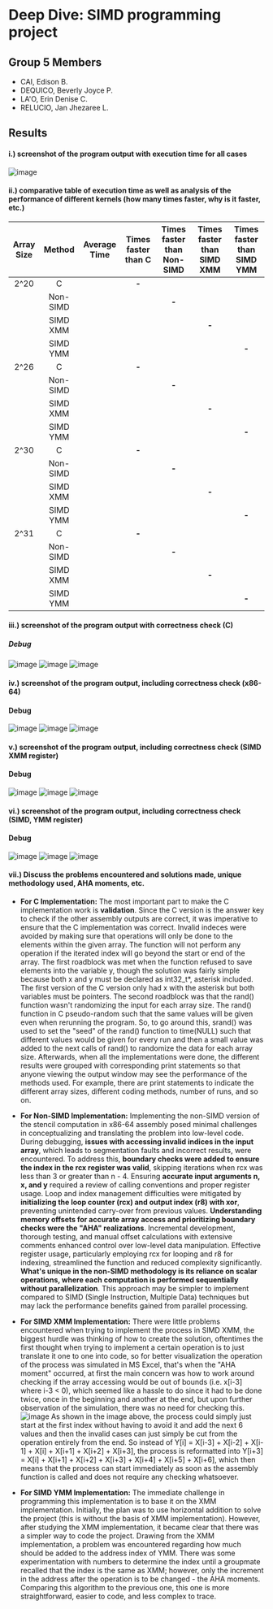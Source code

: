 # Deep Dive: SIMD programming project
## Group 5 Members
- CAI, Edison B.
- DEQUICO, Beverly Joyce P.
- LA'O, Erin Denise C.
- RELUCIO, Jan Jhezaree L.

## Results
#### i.) screenshot of the program output with execution time for all cases

![image](https://github.com/XSverdar/Group5_SIMD/assets/57384457/1a992e49-c64a-4133-a8c5-3d034bb3da98)


#### ii.) comparative table of execution time as well as analysis of the performance of different kernels (how many times faster, why is it faster, etc.)
| Array Size    | Method        | Average Time | Times faster than C | Times faster than Non-SIMD | Times faster than SIMD XMM | Times faster than SIMD YMM |
|     :---:     | :---:         | :---:        | :---:               | :---:                      | :---:                      | :---:                      |
| 2^20          | C             |              | **-**                   |                            |                            |                            |
|               | Non-SIMD      |              |                     | **-**                          |                            |                            |
|               | SIMD XMM      |              |                     |                            | **-**                          |                            |
|               | SIMD YMM      |              |                     |                            |                            | **-**                          |
| 2^26          | C             |              | **-**                   |                            |                            |                            |
|               | Non-SIMD      |              |                     | **-**                          |                            |                            |
|               | SIMD XMM      |              |                     |                            | **-**                          |                            |
|               | SIMD YMM      |              |                     |                            |                            | **-**                          |
| 2^30          | C             |              | **-**                   |                            |                            |                            |
|               | Non-SIMD      |              |                     | **-**                          |                            |                            |
|               | SIMD XMM      |              |                     |                            | **-**                          |                            |
|               | SIMD YMM      |              |                     |                            |                            | **-**                          |
| 2^31          | C             |              | **-**                   |                            |                            |                            |
|               | Non-SIMD      |              |                     | **-**                          |                            |                            |
|               | SIMD XMM      |              |                     |                            | **-**                          |                            |
|               | SIMD YMM      |              |                     |                            |                            | **-**                          |


#### iii.) screenshot of the program output with correctness check (C)

##### Debug
![image](https://github.com/XSverdar/Group5_SIMD/assets/57384457/7736148a-ce10-4d71-a7e8-faca9ccdf9b1)
![image](https://github.com/XSverdar/Group5_SIMD/assets/57384457/a2e7ee30-2ed5-4c53-99a4-e3ecd4c5d311)
![image](https://github.com/XSverdar/Group5_SIMD/assets/57384457/49a79599-a3c7-4e49-921e-768a858525eb)

#### iv.) screenshot of the program output, including correctness check (x86-64)

#### Debug
![image](https://github.com/XSverdar/Group5_SIMD/assets/57384457/9adca635-674e-4480-97e0-42623f57a0a1)
![image](https://github.com/XSverdar/Group5_SIMD/assets/57384457/f9823972-0ed8-4aa7-9f4b-e6436a1dd779)
![image](https://github.com/XSverdar/Group5_SIMD/assets/57384457/35101521-280f-4dbc-b0fa-1d5037de18db)

#### v.) screenshot of the program output, including correctness check (SIMD XMM register)

#### Debug
![image](https://github.com/XSverdar/Group5_SIMD/assets/57384457/6ad9ad9a-b631-4948-848b-6a8b5899154f)
![image](https://github.com/XSverdar/Group5_SIMD/assets/57384457/c1c934de-7921-4788-8311-d32e4cfde027)
![image](https://github.com/XSverdar/Group5_SIMD/assets/57384457/c3050a99-b6aa-47e7-87d9-915dea51a177)

#### vi.) screenshot of the program output, including correctness check (SIMD, YMM register)

#### Debug
![image](https://github.com/XSverdar/Group5_SIMD/assets/57384457/d1a65d79-0085-497a-868e-9125307cde1f)
![image](https://github.com/XSverdar/Group5_SIMD/assets/57384457/14534fba-09e1-447e-a67e-57a49c5b55aa)
![image](https://github.com/XSverdar/Group5_SIMD/assets/57384457/c177fce2-2222-4f8a-8a78-07eb9334dc85)

#### vii.) Discuss the problems encountered and solutions made, unique methodology used, AHA moments, etc.
- **For C Implementation:** The most important part to make the C implementation work is **validation**. Since the C version is the answer key to check if the other assembly outputs are correct, it was imperative to ensure that the C implementation was correct. Invalid indeces were avoided by making sure that operations will only be done to the elements within the given array. The function will not perform any operation if the iterated index will go beyond the start or end of the array. The first roadblock was met when the function refused to save elements into the variable y, though the solution was fairly simple because both x and y must be declared as int32_t*, asterisk included. The first version of the C version only had x with the asterisk but both variables must be pointers. The second roadblock was that the rand() function wasn't randomizing the input for each array size. The rand() function in C pseudo-random such that the same values will be given even when rerunning the program. So, to go around this, srand() was used to set the "seed" of the rand() function to time(NULL) such that different values would be given for every run and then a small value was added to the next calls of rand() to randomize the data for each array size. Afterwards, when all the implementations were done, the different results were grouped with corresponding print statements so that anyone viewing the output window may see the performance of the methods used. For example, there are print statements to indicate the different array sizes, different coding methods, number of runs, and so on.

- **For Non-SIMD Implementation:** Implementing the non-SIMD version of the stencil computation in x86-64 assembly posed minimal challenges in conceptualizing and translating the problem into low-level code. During debugging, **issues with accessing invalid indices in the input array**, which leads to segmentation faults and incorrect results, were encountered. To address this, **boundary checks were added to ensure the index in the rcx register was valid**, skipping iterations when rcx was less than 3 or greater than n - 4. Ensuring **accurate input arguments n, x, and y** required a review of calling conventions and proper register usage. Loop and index management difficulties were mitigated by **initializing the loop counter (rcx) and output index (r8) with xor**, preventing unintended carry-over from previous values. **Understanding memory offsets for accurate array access and prioritizing boundary checks were the "AHA" realizations**. Incremental development, thorough testing, and manual offset calculations with extensive comments enhanced control over low-level data manipulation. Effective register usage, particularly employing rcx for looping and r8 for indexing, streamlined the function and reduced complexity significantly. **What's unique in the non-SIMD methodology is its reliance on scalar operations, where each computation is performed sequentially without parallelization**. This approach may be simpler to implement compared to SIMD (Single Instruction, Multiple Data) techniques but may lack the performance benefits gained from parallel processing.

- **For SIMD XMM Implementation:** There were little problems encountered when trying to implement the process in SIMD XMM, the biggest hurdle was thinking of how to create the solution, oftentimes the first thought when trying to implement a certain operation is to just translate it one to one into code, so for better visualization the operation of the process was simulated in MS Excel, that's when the "AHA moment" occurred, at first the main concern was how to work around checking if the array accessing would be out of bounds (i.e. x[i-3] where i-3 < 0), which seemed like a hassle to do since it had to be done twice, once in the beginning and another at the end, but upon further observation of the simulation, there was no need for checking this.
  ![image](https://github.com/XSverdar/Group5_SIMD/assets/108528279/88e9f633-2373-4af0-9dd8-e881fef6b053)
  As shown in the image above, the process could simply just start at the first index without having to avoid it and add the next 6 values and then the invalid cases can just simply be cut from the operation entirely from the end. So instead of Y[i] = X[i-3] + X[i-2] + X[i-1] + X[i] + X[i+1] + X[i+2] + X[i+3], the process is reformatted into Y[i+3] = X[i] + X[i+1] + X[i+2] + X[i+3] + X[i+4] + X[i+5] + X[i+6], which then means that the process can start immediately as soon as the assembly function is called and does not require any checking whatsoever.


- **For SIMD YMM Implementation:** The immediate challenge in programming this implementation is to base it on the XMM implementation. Initially, the plan was to use horizontal addition to solve the project (this is without the basis of XMM implementation). However, after studying the XMM implementation, it became clear that there was a simpler way to code the project. Drawing from the XMM implementation, a problem was encountered regarding how much should be added to the address index of YMM. There was some experimentation with numbers to determine the index until a groupmate recalled that the index is the same as XMM; however, only the increment in the address after the operation is to be changed - the AHA moments. Comparing this algorithm to the previous one, this one is more straightforward, easier to code, and less complex to trace.
